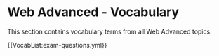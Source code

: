 # Web Advanced - Vocabulary

This section contains vocabulary terms from all Web Advanced topics.

{{VocabList:exam-questions.yml}}
